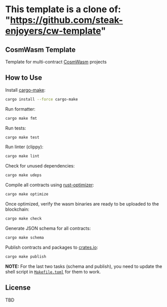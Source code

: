 # This template is a clone of: "https://github.com/steak-enjoyers/cw-template"

## CosmWasm Template

Template for multi-contract [CosmWasm](https://github.com/CosmWasm/cosmwasm) projects

## How to Use

Install [cargo-make](https://sagiegurari.github.io/cargo-make/):

```sh
cargo install --force cargo-make
```

Run formatter:

```sh
cargo make fmt
```

Run tests:

```sh
cargo make test
```

Run linter (clippy):

```sh
cargo make lint
```

Check for unused dependencies:

```sh
cargo make udeps
```

Compile all contracts using [rust-optimizer](https://github.com/CosmWasm/rust-optimizer):

```sh
cargo make optimize
```

Once optimized, verify the wasm binaries are ready to be uploaded to the blockchain:

```sh
cargo make check
```

Generate JSON schema for all contracts:

```sh
cargo make schema
```

Publish contracts and packages to [crates.io](https://crates.io/):

```sh
cargo make publish
```

**NOTE:** For the last two tasks (schema and publish), you need to update the shell script in [`Makefile.toml`](./Makefile.toml) for them to work.

## License

TBD
